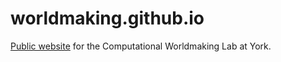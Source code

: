 # worldmaking.github.io

[Public website](http://worldmaking.github.io) for the Computational Worldmaking Lab at York.
